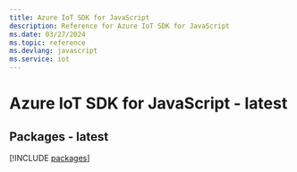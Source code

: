 ```yaml
---
title: Azure IoT SDK for JavaScript
description: Reference for Azure IoT SDK for JavaScript
ms.date: 03/27/2024
ms.topic: reference
ms.devlang: javascript
ms.service: iot
---
```

# Azure IoT SDK for JavaScript - latest
## Packages - latest
[!INCLUDE [packages](iot-index.md)]